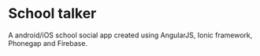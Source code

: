 # School talker
A android/iOS school social app created using AngularJS, Ionic framework, Phonegap and Firebase. 
